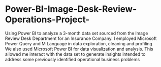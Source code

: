 # Power-BI-Image-Desk-Review-Operations-Project-
Using Power BI to analyze a 3-month data set sourced from the Image Review Desk Department for an Insurance Company. I employed Microsoft Power Query and M Language in data exploration, cleaning and profiling. We also used Microsoft Power BI for data visualization and analysis. This allowed me interact with the data set to generate insights intended to address some previously identified operational business problems
